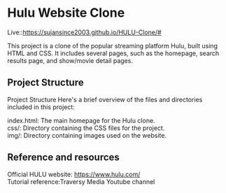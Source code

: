 
# Hulu Website Clone
Live::https://sujansince2003.github.io/HULU-Clone/#


This project is a clone of the popular streaming platform Hulu, built using HTML and CSS. It includes several pages, such as the homepage, search results page, and show/movie detail pages.

## Project Structure

Project Structure
Here's a brief overview of the files and directories included in this project:

index.html: The main homepage for the Hulu clone.    
css/: Directory containing the CSS files for the project.  
img/: Directory containing images used on the website.

## Reference and resources
Official HULU website: https://www.hulu.com/                                                                        
Tutorial reference:Traversy Media Youtube channel
